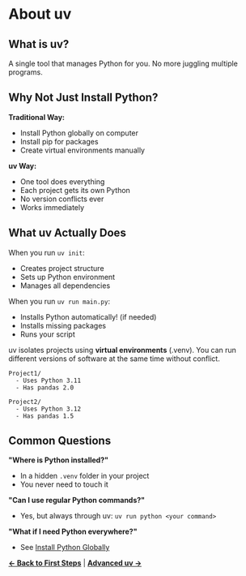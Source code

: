 # About uv

## What is uv?

A single tool that manages Python for you. No more juggling multiple programs.

## Why Not Just Install Python?

**Traditional Way:**

- Install Python globally on computer
- Install pip for packages
- Create virtual environments manually

**uv Way:**

- One tool does everything
- Each project gets its own Python
- No version conflicts ever
- Works immediately

## What uv Actually Does

When you run `uv init`:
- Creates project structure
- Sets up Python environment
- Manages all dependencies

When you run `uv run main.py`:
- Installs Python automatically! (if needed)
- Installs missing packages
- Runs your script

uv isolates projects using **virtual environments** (.venv). You can run different versions of software at the same time without conflict.

```
Project1/
  - Uses Python 3.11
  - Has pandas 2.0
  
Project2/  
  - Uses Python 3.12
  - Has pandas 1.5
```

## Common Questions

**"Where is Python installed?"**

- In a hidden `.venv` folder in your project
- You never need to touch it

**"Can I use regular Python commands?"**

- Yes, but always through uv: `uv run python <your command>`

**"What if I need Python everywhere?"**

- See [Install Python Globally](install-python.md)

**[← Back to First Steps](first-steps.md)** | **[Advanced uv →](advanced-uv.md)**